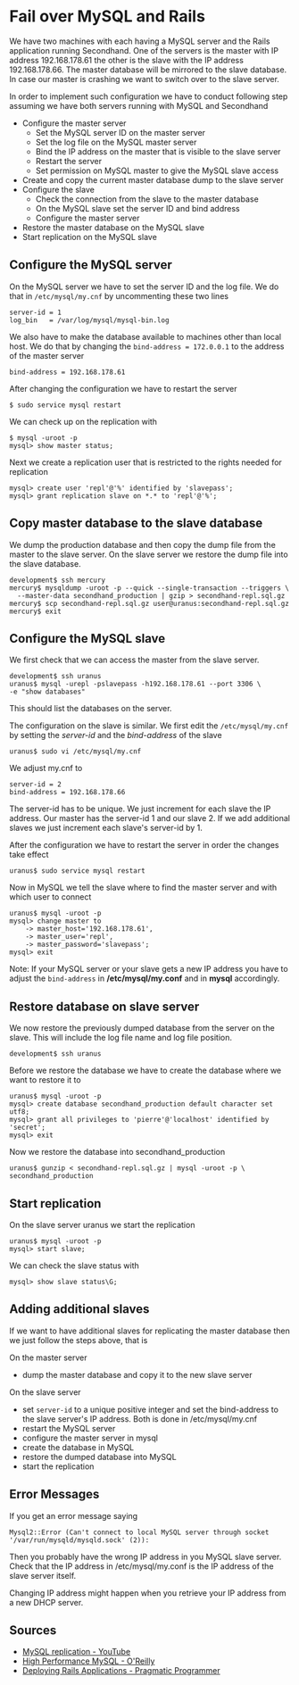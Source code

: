 Fail over MySQL and Rails
========================
We have two machines with each having a MySQL server and the Rails application
running Secondhand. One of the servers is the master with IP address 
192.168.178.61 the other is the slave with the IP address 192.168.178.66. 
The master database will be mirrored to the slave database.
In case our master is crashing we want to switch over to the slave server. 

In order to implement such configuration we have to conduct following step 
assuming we have both servers running with MySQL and Secondhand

* Configure the master server
  * Set the MySQL server ID on the master server
  * Set the log file on the MySQL master server
  * Bind the IP address on the master that is visible to the slave server
  * Restart the server
  * Set permission on MySQL master to give the MySQL slave access
* Create and copy the current master database dump to the slave server
* Configure the slave
  * Check the connection from the slave to the master database
  * On the MySQL slave set the server ID and bind address
  * Configure the master server
* Restore the master database on the MySQL slave
* Start replication on the MySQL slave

Configure the MySQL server
--------------------------
On the MySQL server we have to set the server ID and the log file. We do that
in `/etc/mysql/my.cnf` by uncommenting these two lines

    server-id = 1
    log_bin   = /var/log/mysql/mysql-bin.log

We also have to make the database available to machines other than local host.
We do that by changing the `bind-address = 172.0.0.1` to the address of the
master server

    bind-address = 192.168.178.61

After changing the configuration we have to restart the server

    $ sudo service mysql restart

We can check up on the replication with

    $ mysql -uroot -p
    mysql> show master status;

Next we create a replication user that is restricted to the rights needed for
replication

    mysql> create user 'repl'@'%' identified by 'slavepass';
    mysql> grant replication slave on *.* to 'repl'@'%';

Copy master database to the slave database
------------------------------------------
We dump the production database and then copy the dump file from the master to
the slave server. On the slave server we restore the dump file into the slave
database.

    development$ ssh mercury
    mercury$ mysqldump -uroot -p --quick --single-transaction --triggers \
      --master-data secondhand_production | gzip > secondhand-repl.sql.gz
    mercury$ scp secondhand-repl.sql.gz user@uranus:secondhand-repl.sql.gz
    mercury$ exit

Configure the MySQL slave
-------------------------
We first check that we can access the master from the slave server.

    development$ ssh uranus
    uranus$ mysql -urepl -pslavepass -h192.168.178.61 --port 3306 \
    -e "show databases"

This should list the databases on the server.

The configuration on the slave is similar. We first edit the `/etc/mysql/my.cnf`
by setting the *server-id* and the *bind-address* of the slave

    uranus$ sudo vi /etc/mysql/my.cnf

We adjust my.cnf to

    server-id = 2
    bind-address = 192.168.178.66

The server-id has to be unique. We just increment for each slave the IP address.
Our master has the server-id 1 and our slave 2. If we add additional slaves we
just increment each slave's server-id by 1.

After the configuration we have to restart the server in order the changes take
effect

    uranus$ sudo service mysql restart

Now in MySQL we tell the slave where to find the master server and with which
user to connect

    uranus$ mysql -uroot -p
    mysql> change master to
        -> master_host='192.168.178.61',
        -> master_user='repl',
        -> master_password='slavepass';
    mysql> exit

Note: If your MySQL server or your slave gets a new IP address you have to 
adjust the `bind-address` in **/etc/mysql/my.conf** and in **mysql** 
accordingly.

Restore database on slave server
--------------------------------
We now restore the previously dumped database from the server on the slave. This
will include the log file name and log file position.

    development$ ssh uranus

Before we restore the database we have to create the database where we want to
restore it to

    uranus$ mysql -uroot -p
    mysql> create database secondhand_production default character set utf8;
    mysql> grant all privileges to 'pierre'@'localhost' identified by 'secret';
    mysql> exit

Now we restore the database into secondhand\_production

    uranus$ gunzip < secondhand-repl.sql.gz | mysql -uroot -p \
    secondhand_production

Start replication
-----------------
On the slave server uranus we start the replication

    uranus$ mysql -uroot -p
    mysql> start slave;

We can check the slave status with

    mysql> show slave status\G;

Adding additional slaves
------------------------
If we want to have additional slaves for replicating the master database then we
just follow the steps above, that is

On the master server

* dump the master database and copy it to the new slave server

On the slave server

* set `server-id` to a unique positive integer and set the bind-address to the
  slave server's IP address. Both is done in /etc/mysql/my.cnf 
* restart the MySQL server
* configure the master server in mysql
* create the database in MySQL
* restore the dumped database into MySQL
* start the replication

Error Messages
--------------
If you get an error message saying

    Mysql2::Error (Can't connect to local MySQL server through socket 
    '/var/run/mysqld/mysqld.sock' (2)):

Then you probably have the wrong IP address in you MySQL slave server. Check 
that the IP address in /etc/mysql/my.conf is the IP address of the slave server
itself.

Changing IP address might happen when you retrieve your IP address from a new
DHCP server.

Sources
-------
* [MySQL replication - YouTube](https://www.youtube.com/watch?v=JXDuVypcHNA)
* [High Performance MySQL - O'Reilly](http://shop.oreilly.com/product/0636920022343.do)
* [Deploying Rails Applications - Pragmatic Programmer](https://pragprog.com/book/cbdepra/deploying-rails)

